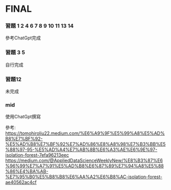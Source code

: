 # FINAL 
### 習題 1 2 4 6 7 8 9 10 11 13 14
參考ChatGpt完成

### 習題 3 5
自行完成
### 習題12
未完成

### mid
使用ChatGpt撰寫  

參考:
https://tomohiroliu22.medium.com/%E6%A9%9F%E5%99%A8%E5%AD%B8%E7%BF%92-%E5%AD%B8%E7%BF%92%E7%AD%86%E8%A8%98%E7%B3%BB%E5%88%97-95-%E5%AD%A4%E7%AB%8B%E6%A3%AE%E6%9E%97-isolation-forest-7efa96213eec  
https://medium.com/@AppliedDataScienceWeeklyNew/%E8%B3%87%E6%96%99%E7%A7%91%E5%AD%B8%E6%87%89%E7%94%A8%E5%88%86%E4%BA%AB-%E7%95%B0%E5%B8%B8%E6%AA%A2%E6%B8%AC-isolation-forest-ae40562ac4cf
